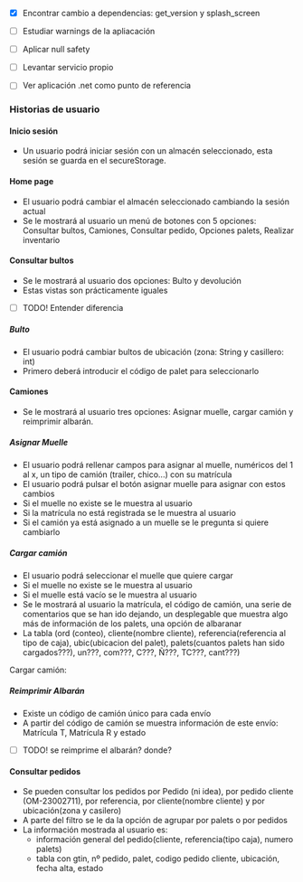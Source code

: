 - [x] Encontrar cambio a dependencias: get_version y splash_screen
- [ ] Estudiar warnings de la apliacación
- [ ] Aplicar null safety
- [ ] Levantar servicio propio
- [ ] Ver aplicación .net como punto de referencia


### Historias de usuario

#### Inicio sesión
- Un usuario podrá iniciar sesión con un almacén seleccionado, esta sesión se guarda en el secureStorage.

#### Home page
- El usuario podrá cambiar el almacén seleccionado cambiando la sesión actual
- Se le mostrará al usuario un menú de botones con 5 opciones: Consultar bultos, Camiones, Consultar pedido,  Opciones palets, Realizar inventario

#### Consultar bultos
- Se le mostrará al usuario dos opciones: Bulto y devolución
- Estas vistas son prácticamente iguales
- [ ] TODO!  Entender diferencia 
##### Bulto
- El usuario podrá cambiar bultos de ubicación (zona: String y casillero: int)
- Primero deberá introducir el código de palet para seleccionarlo

#### Camiones
- Se le mostrará al usuario tres opciones: Asignar muelle, cargar camión y reimprimir albarán.
##### Asignar Muelle
- El usuario podrá rellenar campos para asignar al muelle, numéricos del 1 al x, un tipo de camión (trailer, chico...) con su matrícula
- El usuario podrá pulsar el botón asignar muelle para asignar con estos cambios
- Si el muelle no existe se le muestra al usuario
- Si la matrícula no está registrada se le muestra al usuario
- Si el camión ya está asignado a un muelle se le pregunta si quiere cambiarlo
##### Cargar camión
- El usuario podrá seleccionar el muelle que quiere cargar
- Si el muelle no existe se le muestra al usuario
- Si el muelle está vacío se le muestra al usuario
- Se le mostrará al usuario la matrícula, el código de camión, una serie de comentarios que se han ido dejando, un desplegable que muestra algo más de información de los palets, una opción de albaranar
- La tabla (ord (conteo), cliente(nombre cliente), referencia(referencia al tipo de caja), ubic(ubicacion del palet), palets(cuantos palets han sido cargados???), un???, com???, C???, Ñ???, TC???, cant???)

Cargar camión:

##### Reimprimir Albarán
- Existe un código de camión único para cada envío
- A partir del código de camión se muestra información de este envío: Matrícula T, Matrícula R y estado
- [ ] TODO! se reimprime el albarán? donde?

#### Consultar pedidos
- Se pueden consultar los pedidos por Pedido (ni idea), por pedido cliente (OM-23002711), por referencia, por cliente(nombre cliente) y por ubicación(zona y casilero)
- A parte del filtro se le da la opción de agrupar por palets o por pedidos
- La información mostrada al usuario es:
	- información general del pedido(cliente, referencia(tipo caja), numero palets)
	- tabla con gtin, nº pedido, palet, codigo pedido cliente, ubicación, fecha alta, estado




